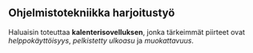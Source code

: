 ## Ohjelmistotekniikka harjoitustyö
Haluaisin toteuttaa **kalenterisovelluksen**, jonka tärkeimmät piirteet ovat *helppokäyttöisyys*, *pelkistetty ulkoasu* ja *muokattavuus*.